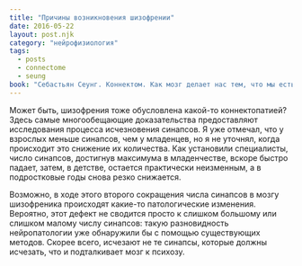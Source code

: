 ```yaml
---
title: "Причины возникновения шизофрении"
date: 2016-05-22
layout: post.njk
category: "нейрофизиология"
tags:
  - posts
  - connectome
  - seung
book: "Себастьян Сеунг. Коннектом. Как мозг делает нас тем, что мы есть"
---
```


Может быть, шизофрения тоже обусловлена какой-то коннектопатией? Здесь самые многообещающие доказательства предоставляют исследования процесса исчезновения синапсов. Я уже отмечал, что у взрослых меньше синапсов, чем у младенцев, но я не уточнял, когда происходит это снижение их количества. Как установили специалисты, число синапсов, достигнув максимума в младенчестве, вскоре быстро падает, затем, в детстве, остается практически неизменным, а в подростковые годы снова резко снижается.

Возможно, в ходе этого второго сокращения числа синапсов в мозгу шизофреника происходят какие-то патологические изменения. Вероятно, этот дефект не сводится просто к слишком большому или слишком малому числу синапсов: такую разновидность нейропатологии уже обнаружили бы с помощью существующих методов. Скорее всего, исчезают не те синапсы, которые должны исчезать, что и подталкивает мозг к психозу.
